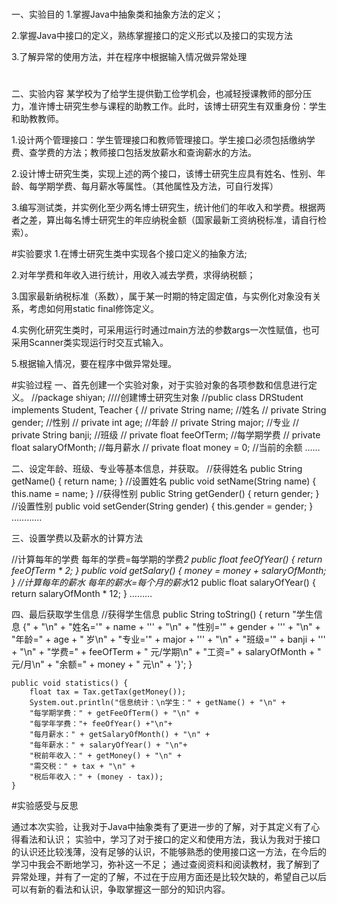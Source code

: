 #
一、实验目的
1.掌握Java中抽象类和抽象方法的定义；

2.掌握Java中接口的定义，熟练掌握接口的定义形式以及接口的实现方法

3.了解异常的使用方法，并在程序中根据输入情况做异常处理

#
二、实验内容
某学校为了给学生提供勤工俭学机会，也减轻授课教师的部分压力，准许博士研究生参与课程的助教工作。此时，该博士研究生有双重身份：学生和助教教师。

1.设计两个管理接口：学生管理接口和教师管理接口。学生接口必须包括缴纳学费、查学费的方法；教师接口包括发放薪水和查询薪水的方法。

2.设计博士研究生类，实现上述的两个接口，该博士研究生应具有姓名、性别、年龄、每学期学费、每月薪水等属性。（其他属性及方法，可自行发挥）

3.编写测试类，并实例化至少两名博士研究生，统计他们的年收入和学费。根据两者之差，算出每名博士研究生的年应纳税金额（国家最新工资纳税标准，请自行检索）。

#实验要求
1.在博士研究生类中实现各个接口定义的抽象方法;

2.对年学费和年收入进行统计，用收入减去学费，求得纳税额；

3.国家最新纳税标准（系数），属于某一时期的特定固定值，与实例化对象没有关系，考虑如何用static  final修饰定义。

4.实例化研究生类时，可采用运行时通过main方法的参数args一次性赋值，也可采用Scanner类实现运行时交互式输入。

5.根据输入情况，要在程序中做异常处理。


#实验过程
一、首先创建一个实验对象，对于实验对象的各项参数和信息进行定义。
//package shiyan;
////创建博士研究生对象
//public class DRStudent implements Student, Teacher {
//	private String name;                //姓名
//	private String gender;              //性别
//	private int age;                        //年龄
//	private String major;                //专业
//	private String banji;                 //班级
//	private float feeOfTerm;         //每学期学费
//	private float salaryOfMonth;  //每月薪水
//	private float money = 0;          //当前的余额
             ……
             
 二、设定年龄、班级、专业等基本信息，并获取。
 //获得姓名
	public String getName() {
		return name;
	}
//设置姓名
	public void setName(String name) {
		this.name = name;
	}
//获得性别
	public String getGender() {
		return gender;
	}
//设置性别
	public void setGender(String gender) {
		this.gender = gender;
	}
  …………
  
  
  
  三、设置学费以及薪水的计算方法
  
  //计算每年的学费  每年的学费=每学期的学费*2
	    public float feeOfYear() {
	        return feeOfTerm * 2;
	    }
	    public void getSalary() {
	        money = money + salaryOfMonth;
	    }
//计算每年的薪水 每年的薪水=每个月的薪水*12
	    public float salaryOfYear() {
	        return salaryOfMonth * 12;
	    }
      ………


四、最后获取学生信息
//获得学生信息
    public String toString() {
        return "学生信息 {" + "\n" +
                "姓名='" + name + '\'' + "\n" +
                "性别='" + gender + '\'' + "\n" +
                "年龄=" + age + " 岁\n" +
                "专业='" + major + '\'' + "\n" +
                "班级='" + banji + '\'' + "\n" +
                "学费=" + feeOfTerm + " 元/学期\n" +
                "工资=" + salaryOfMonth + " 元/月\n" +
                "余额=" + money + " 元\n" +
                '}';
    }
	
	public void statistics() {
		float tax = Tax.getTax(getMoney());
		System.out.println("信息统计：\n学生：" + getName() + "\n" + 
		"每学期学费：" + getFeeOfTerm() + "\n" + 
		"每学年学费："+ feeOfYear() +"\n"+
		"每月薪水：" + getSalaryOfMonth() + "\n" + 
		"每年薪水：" + salaryOfYear() + "\n"+ 
		"税前年收入：" + getMoney() + "\n" + 
		"需交税：" + tax + "\n" +
		"税后年收入：" + (money - tax));
	}


#实验感受与反思

通过本次实验，让我对于Java中抽象类有了更进一步的了解，对于其定义有了心得看法和认识；
实验中，学习了对于接口的定义和使用方法，我认为我对于接口的认识还比较浅薄，没有足够的认识，不能够熟悉的使用接口这一方法，在今后的学习中我会不断地学习，弥补这一不足；
通过查阅资料和阅读教材，我了解到了异常处理，并有了一定的了解，不过在于应用方面还是比较欠缺的，希望自己以后可以有新的看法和认识，争取掌握这一部分的知识内容。
